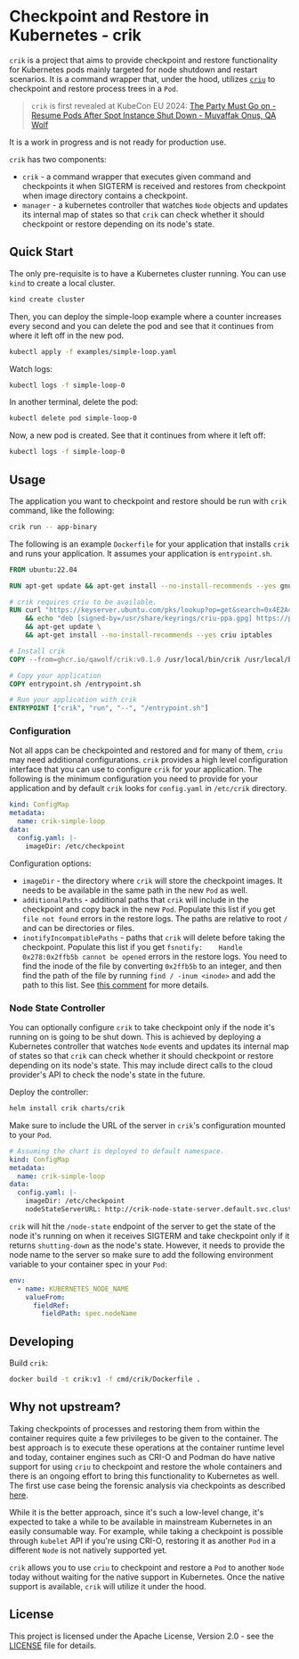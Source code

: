 # Checkpoint and Restore in Kubernetes - crik

`crik` is a project that aims to provide checkpoint and restore functionality for Kubernetes pods mainly targeted for
node shutdown and restart scenarios. It is a command wrapper that, under the hood, utilizes
[`criu`](https://github.com/checkpoint-restore/criu) to checkpoint and restore process trees in a `Pod`.

> `crik` is first revealed at KubeCon EU 2024: 
> [The Party Must Go on - Resume Pods After Spot Instance Shut Down - Muvaffak Onuş, QA Wolf](https://kccnceu2024.sched.com/event/1YeP3)

It is a work in progress and is not ready for production use.

`crik` has two components:
- `crik` - a command wrapper that executes given command and checkpoints it when SIGTERM is received and restores from
  checkpoint when image directory contains a checkpoint.
- `manager` - a kubernetes controller that watches `Node` objects and updates its internal map of states so that `crik`
  can check whether it should checkpoint or restore depending on its node's state.

## Quick Start

The only pre-requisite is to have a Kubernetes cluster running. You can use `kind` to create a local cluster.

```bash
kind create cluster
```

Then, you can deploy the simple-loop example where a counter increases every second and you can delete the pod and see
that it continues from where it left off in the new pod.

```bash
kubectl apply -f examples/simple-loop.yaml
```

Watch logs:

```bash
kubectl logs -f simple-loop-0
```

In another terminal, delete the pod:

```bash
kubectl delete pod simple-loop-0
```

Now, a new pod is created. See that it continues from where it left off:

```bash
kubectl logs -f simple-loop-0
```

## Usage

The application you want to checkpoint and restore should be run with `crik` command, like the following:

```bash
crik run -- app-binary
```

The following is an example `Dockerfile` for your application that installs `crik` and runs your application. It assumes
your application is `entrypoint.sh`.
```Dockerfile
FROM ubuntu:22.04

RUN apt-get update && apt-get install --no-install-recommends --yes gnupg curl ca-certificates

# crik requires criu to be available.
RUN curl "https://keyserver.ubuntu.com/pks/lookup?op=get&search=0x4E2A48715C45AEEC077B48169B29EEC9246B6CE2" | gpg --dearmor > /usr/share/keyrings/criu-ppa.gpg \
    && echo "deb [signed-by=/usr/share/keyrings/criu-ppa.gpg] https://ppa.launchpadcontent.net/criu/ppa/ubuntu jammy main" > /etc/apt/sources.list.d/criu.list \
    && apt-get update \
    && apt-get install --no-install-recommends --yes criu iptables

# Install crik
COPY --from=ghcr.io/qawolf/crik:v0.1.0 /usr/local/bin/crik /usr/local/bin/crik

# Copy your application
COPY entrypoint.sh /entrypoint.sh

# Run your application with crik
ENTRYPOINT ["crik", "run", "--", "/entrypoint.sh"]
```

### Configuration

Not all apps can be checkpointed and restored and for many of them, `criu` may need additional configurations. `crik`
provides a high level configuration interface that you can use to configure `crik` for your application. The following
is the minimum configuration you need to provide for your application and by default `crik` looks for `config.yaml` in
`/etc/crik` directory.

```yaml
kind: ConfigMap
metadata:
  name: crik-simple-loop
data:
  config.yaml: |-
    imageDir: /etc/checkpoint
```

Configuration options:
- `imageDir` - the directory where `crik` will store the checkpoint images. It needs to be available in the same path
  in the new `Pod` as well.
- `additionalPaths` - additional paths that `crik` will include in the checkpoint and copy back in the new `Pod`. Populate
  this list if you get `file not found` errors in the restore logs. The paths are relative to root `/` and can be
  directories or files. 
- `inotifyIncompatiblePaths` - paths that `crik` will delete before taking the checkpoint. Populate this list if you get
  `fsnotify: 	Handle 0x278:0x2ffb5b cannot be opened` errors in the restore logs. You need to find the inode of the
  file by converting `0x2ffb5b` to an integer, and then find the path of the file by running `find / -inum <inode>` and
  add the path to this list. See [this comment](https://github.com/checkpoint-restore/criu/issues/1187#issuecomment-1975557296) for more details.

### Node State Controller

You can optionally configure `crik` to take checkpoint only if the node it's running on is going to be shut down. This is
achieved by deploying a Kubernetes controller that watches `Node` events and updates its internal map of states so that
`crik` can check whether it should checkpoint or restore depending on its node's state. This may include direct calls
to the cloud provider's API to check the node's state in the future.

Deploy the controller:

```bash
helm install crik charts/crik
```

Make sure to include the URL of the server in `crik`'s configuration mounted to your `Pod`.

```yaml
# Assuming the chart is deployed to default namespace.
kind: ConfigMap
metadata:
  name: crik-simple-loop
data:
  config.yaml: |-
    imageDir: /etc/checkpoint
    nodeStateServerURL: http://crik-node-state-server.default.svc.cluster.local:9376
```

`crik` will hit the `/node-state` endpoint of the server to get the state of the node it's running on when it receives
SIGTERM and take checkpoint only if it returns `shutting-down` as the node's state. However, it needs to provide the
node name to the server so make sure to add the following environment variable to your container spec in your `Pod`:
```yaml
env:
  - name: KUBERNETES_NODE_NAME
    valueFrom:
      fieldRef:
        fieldPath: spec.nodeName
```

## Developing

Build `crik`:

```bash
docker build -t crik:v1 -f cmd/crik/Dockerfile .
```

## Why not upstream?

Taking checkpoints of processes and restoring them from within the container requires quite a few privileges to be given
to the container. The best approach is to execute these operations at the container runtime level and today, container
engines such as CRI-O and Podman do have native support for using `criu` to checkpoint and restore the whole containers
and there is an ongoing effort to bring this functionality to Kubernetes as well. The first use case being the forensic
analysis via checkpoints as described [here](https://kubernetes.io/blog/2023/03/10/forensic-container-analysis/).

While it is the better approach, since it's such a low-level change, it's expected to take a while to be available in
mainstream Kubernetes in an easily consumable way. For example, while taking a checkpoint is possible through `kubelet`
API if you're using CRI-O, restoring it as another `Pod` in a different `Node` is not natively supported yet.

`crik` allows you to use `criu` to checkpoint and restore a `Pod` to another `Node` today without waiting for the native
support in Kubernetes. Once the native support is available, `crik` will utilize it under the hood.

## License

This project is licensed under the Apache License, Version 2.0 - see the [LICENSE](LICENSE) file for details.